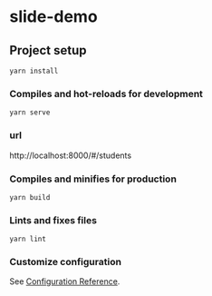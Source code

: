 # slide-demo

## Project setup
```
yarn install
```

### Compiles and hot-reloads for development
```
yarn serve
```

### url
http://localhost:8000/#/students

### Compiles and minifies for production
```
yarn build
```

### Lints and fixes files
```
yarn lint
```

### Customize configuration
See [Configuration Reference](https://cli.vuejs.org/config/).
